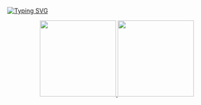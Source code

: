 [![Typing SVG](https://readme-typing-svg.herokuapp.com/?color=6483ea&size=35&center=true&vCenter=true&width=1000&lines=Olá+Mundo!+Eu+Sou+Lais+Fontinele.;Eu+tenho+19+anos.;Eu+Estudo+Analise+e+Desenvolvimento+de+Sistemas.;Seja+Bem+Vindo!+:%29)](https://git.io/typing-svg)


<div align="center">
<a href="https://github.com/Lais2810">
     <img height="175m" src="https://github-readme-stats.vercel.app/api?username=Lais2810&show_icons=true&theme=midnight-purple&include_all_commits=true&count_private=true"/>
     <img height="175em" src="https://github-readme-stats.vercel.app/api/top-langs/?username=Lais2810&layout=compact&langs_count=16&theme=midnight-purple"/>
</a>
</div>
